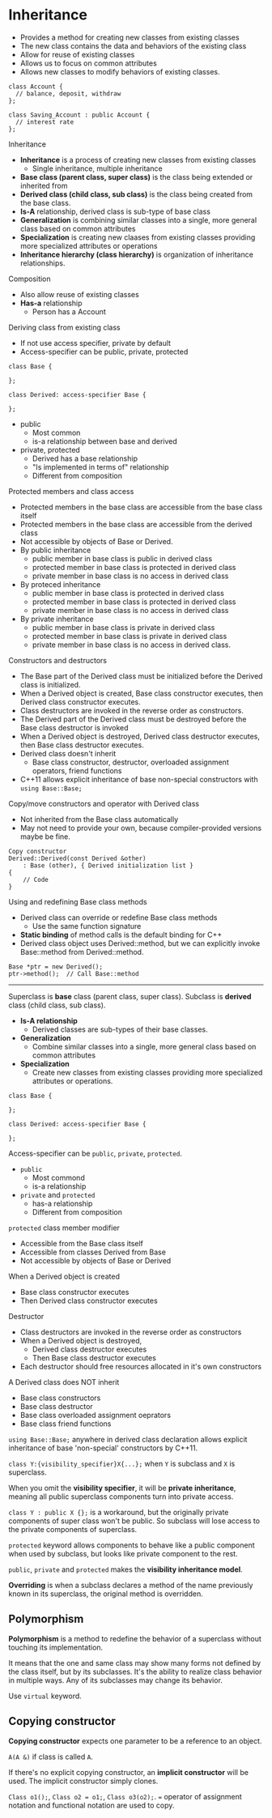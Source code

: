 # Inheritance

- Provides a method for creating new classes from existing classes
- The new class contains the data and behaviors of the existing class
- Allow for reuse of existing classes
- Allows us to focus on common attributes
- Allows new classes to modify behaviors of existing classes.

```
class Account {
  // balance, deposit, withdraw
};

class Saving_Account : public Account {
  // interest rate
};
```

Inheritance
- **Inheritance** is a process of creating new classes from existing classes
  - Single inheritance, multiple inheritance
- **Base class (parent class, super class)** is the class being extended or inherited from
- **Derived class (child class, sub class)** is the class being created from the base class.
- **Is-A** relationship, derived class is sub-type of base class
- **Generalization** is combining similar classes into a single, more general class based on common attributes
- **Specialization** is creating new claases from existing classes providing more specialized attributes or operations
- **Inheritance hierarchy (class hierarchy)** is organization of inheritance relationships.

Composition
- Also allow reuse of existing classes
- **Has-a** relationship
  - Person has a Account

Deriving class from existing class
- If not use access specifier, private by default
- Access-specifier can be public, private, protected
```
class Base {

};

class Derived: access-specifier Base {

};
```
- public
  - Most common
  - is-a relationship between base and derived
- private, protected
  - Derived has a base relationship
  - "Is implemented in terms of" relationship
  - Different from composition

Protected members and class access
- Protected members in the base class are accessible from the base class itself
- Protected members in the base class are accessible from the derived class
- Not accessible by objects of Base or Derived.
- By public inheritance
  - public member in base class is public in derived class
  - protected member in base class is protected in derived class
  - private member in base class is no access in derived class
- By proteced inheritance
  - public member in base class is protected in derived class
  - protected member in base class is protected in derived class
  - private member in base class is no access in derived class
- By private inheritance
  - public member in base class is private in derived class
  - protected member in base class is private in derived class
  - private member in base class is no access in derived class.

Constructors and destructors
- The Base part of the Derived class must be initialized before the Derived class is initialized.
- When a Derived object is created, Base class constructor executes, then Derived class constructor executes.
- Class destructors are invoked in the reverse order as constructors.
- The Derived part of the Derived class must be destroyed before the Base class destructor is invoked
- When a Derived object is destroyed, Derived class destructor executes, then Base class destructor executes.
- Derived class doesn't inherit
  - Base class constructor, destructor, overloaded assignment operators, friend functions
- C++11 allows explicit inheritance of base non-special constructors with `using Base::Base;`

Copy/move constructors and operator with Derived class
- Not inherited from the Base class automatically
- May not need to provide your own, because compiler-provided versions maybe be fine.
```
Copy constructor
Derived::Derived(const Derived &other)
    : Base (other), { Derived initialization list }
{
    // Code
}
```

Using and redefining Base class methods
- Derived class can override or redefine Base class methods
  - Use the same function signature
- **Static binding** of method calls is the default binding for C++
- Derived class object uses Derived::method, but we can explicitly invoke Base::method from Derived::method.
```
Base *ptr = new Derived();
ptr->method();  // Call Base::method
```






----------------------

Superclass is **base** class (parent class, super class). Subclass is **derived** class (child class, sub class).

- **Is-A relationship**
  - Derived classes are sub-types of their base classes.
- **Generalization**
  - Combine similar classes into a single, more general class based on common attributes
- **Specialization**
  - Create new classes from existing classes providing more specialized attributes or operations.

```
class Base {

};

class Derived: access-specifier Base {

};
```

Access-specifier can be `public`, `private`, `protected`.

- `public`
  - Most commond
  - is-a relationship
- `private` and `protected`
  - has-a relationship
  - Different from composition

`protected` class member modifier
- Accessible from the Base class itself
- Accessible from classes Derived from Base
- Not accessible by objects of Base or Derived

When a Derived object is created
- Base class constructor executes
- Then Derived class constructor executes

Destructor
- Class destructors are invoked in the reverse order as constructors
- When a Derived object is destroyed,
  - Derived class destructor executes
  - Then Base class destructor executes
- Each destructor should free resources allocated in it's own constructors

A Derived class does NOT inherit
- Base class constructors
- Base class destructor
- Base class overloaded assignment oeprators
- Base class friend functions

`using Base::Base;` anywhere in derived class declaration allows explicit inheritance of base 'non-special' constructors by C++11.

`class Y:{visibility_specifier}X{...};` when `Y` is subclass and `X` is superclass.

When you omit the **visibility specifier**, it will be **private inheritance**, meaning all public superclass components turn into private access.

`class Y : public X {};` is a workaround, but the originally private components of super class won't be public. So subclass will lose access to the private components of superclass.

`protected` keyword allows components to behave like a public component when used by subclass, but looks like private component to the rest.

`public`, `private` and `protected` makes the **visibility inheritance model**.

**Overriding** is when a subclass declares a method of the name previously known in its superclass, the original method is overridden.

## Polymorphism

**Polymorphism** is a method to redefine the behavior of a superclass without touching its implementation.

It means that the one and same class may show many forms not defined by the class itself, but by its subclasses. It's the ability to realize class behavior in multiple ways. Any of its subclasses may change its behavior.

Use `virtual` keyword.

## Copying constructor

**Copying constructor** expects one parameter to be a reference to an object.

`A(A &)` if class is called `A`.

If there's no explicit copying constructor, an **implicit constructor** will be used. The implicit constructor simply clones.

`Class o1();`, `Class o2 = o1;`, `Class o3(o2);`. `=` operator of assignment notation and functional notation are used to copy.